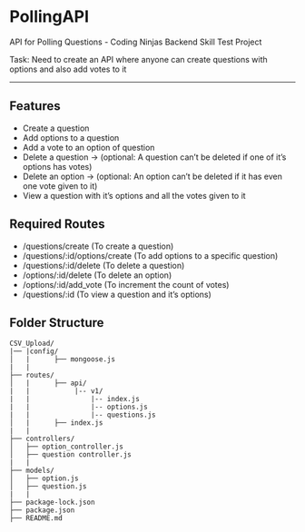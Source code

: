 # PollingAPI

API for Polling Questions - Coding Ninjas Backend Skill Test Project

Task: Need to create an API where anyone can create questions with options and also add votes to it

---

## Features

- Create a question
- Add options to a question
- Add a vote to an option of question
- Delete a question → (optional: A question can’t be deleted if one of it’s options has votes)
- Delete an option → (optional: An option can’t be deleted if it has even one vote given to it)
- View a question with it’s options and all the votes given to it

## Required Routes

- /questions/create (To create a question)
- /questions/:id/options/create (To add options to a specific question)
- /questions/:id/delete (To delete a question)
- /options/:id/delete (To delete an option)
- /options/:id/add_vote (To increment the count of votes)
- /questions/:id (To view a question and it’s options)

## Folder Structure

```
CSV_Upload/
|── |config/
│   |      ├── mongoose.js
|   |
├── routes/
│   |      ├── api/
|   |           |-- v1/
|   |               |-- index.js
|   |               |-- options.js
|   |               |-- questions.js
│   |      ├── index.js
|   |
├── controllers/
│   ├── option_controller.js
│   ├── question controller.js
|   |
├── models/
│   ├── option.js
│   ├── question.js
|   |
├── package-lock.json
├── package.json
├── README.md
```
